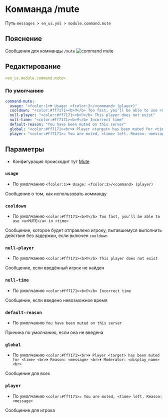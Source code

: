 # Комманда /mute
Путь `messages > en_us.yml > module.command.mute`

## Пояснение
Сообщения для комманды `/mute`
![command mute](/commandmute.png)

## Редактирование
```yaml
<en_us.module.command.mute>
```

### По умолчанию
```yaml
command-mute:
  usage: "<fcolor:1>⚑ Usage: <fcolor:2>/<command> (player)"
  cooldown: "<color:#ff7171><b>⁉</b> Too fast, you'll be able to use <u>MUTE</u> in <time>"
  null-player: "<color:#ff7171><b>⁉</b> This player does not exist"
  null-time: "<color:#ff7171><b>⁉</b> Incorrect time"
  default-reason: "You have been muted on this server"
  global: "<color:#ff7171><br>⏵ Player <target> has been muted for <time> <br>⏵ Reason: <message> <br>⏵ Moderator: <display_name><br>"
  player: "<color:#ff7171>☠ You are muted, <time> left. Reason: <message>"
```

## Параметры

- Конфигурация происходит тут [Mute](/ru/config/module/command/command-mute/)

### `usage`
- По умолчанию `<fcolor:1>⚑ Usage: <fcolor:2>/<command> (player)`

Сообщение о том, как использовать комманду

### `cooldown`
- По умолчанию `<color:#ff7171><b>⁉</b> Too fast, you'll be able to use <u>MUTE</u> in <time>`

Сообщение, которое будет отправлено игроку, пытавшемуся выполнить действие без задержки, если включен `cooldown`

### `null-player`
- По умолчанию `<color:#ff7171><b>⁉</b> This player does not exist`

Сообщение, если введённый игрок не найден

### `null-time`
- По умолчанию `<color:#ff7171><b>⁉</b> Incorrect time`

Сообщение, если введено невозможное время

### `default-reason`
- По умолчанию `You have been muted on this server`

Причина по умолчанию, если она не введена

### `global`
- По умолчанию `<color:#ff7171><br>⏵ Player <target> has been muted for <time> <br>⏵ Reason: <message> <br>⏵ Moderator: <display_name><br>`

Сообщение для всех

### `player`
- По умолчанию `<color:#ff7171>☠ You are muted, <time> left. Reason: <message>`

Сообщение для игрока

